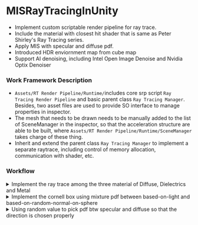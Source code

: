 # MISRayTracingInUnity
 * Implement custom scriptable render pipeline for ray trace.
 * Include the material with closest hit shader that is same as Peter Shirley's Ray Tracing series.
 * Apply MIS with specular and diffuse pdf.
 * Introduced HDR enviornment map from cube map
 * Support AI denoising, including Intel Open Image Denoise and Nvidia Optix Denoiser

### Work Framework Description
 * `Assets/RT Render Pipeline/Runtime/`includes core srp script `Ray Tracing Render Pipeline` and basic parent class `Ray Tracing Manager`.  Besides, two asset files are used to provide SO interface to manage properties in inspector. 
 * The mesh that needs to be drawn needs to be manually added to the list of SceneManager in the inspector, so that the acceleration structure are able to be built, where `Assets/RT Render Pipeline/Runtime/SceneManager` takes charge of these thing.
 * Inherit and extend the parent class `Ray Tracing Manager` to implement a separate raytrace, including control of memory allocation, communication with shader, etc.

### Workflow 
<details><summary>Implement the ray trace among the three material of Diffuse, Dielectrics and Metal

</details>

<details><summary>Implement the cornell box using mixture pdf between based-on-light and based-on-random-normal-on-sphere</summary>

</details>


<details><summary>Using random value to pick pdf btw specular and diffuse so that the direction is chosen properly</summary>
spheres with 0.9 specular and 0.1 diffuse coefficient
cube with 0.9 diffuse and 0.1 specular coefficient
One bounce reflection without denoiser

<img src="Images/basic.png" width="600" alt="basic">
    
<img src="Images/basic.png" width="600" alt="basic">

</details>
